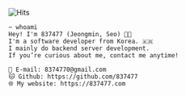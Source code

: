 ![Hits](https://hits.seeyoufarm.com/api/count/incr/badge.svg?url=https%3A%2F%2Fgithub.com%2F837477&count_bg=%23000000&title_bg=%23000000&icon=&icon_color=%23000000&title=visits&edge_flat=true)
```
~ whoami
Hey! I'm 837477 (Jeongmin, Seo) 👋🏻
I'm a software developer from Korea. 🇰🇷
I mainly do backend server development.
If you’re curious about me, contact me anytime!

📧 E-mail: 8374770@gmail.com
🐱 Github: https://github.com/837477
🌐 My website: https://837477.com
```
